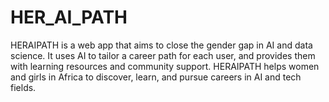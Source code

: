 # HER_AI_PATH
HERAIPATH is a web app that aims to close the gender gap in AI and data science. It uses AI to tailor a career path for each user, and provides them with learning resources and community support. HERAIPATH helps women and girls in Africa to discover, learn, and pursue careers in AI and tech fields.
